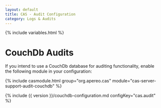 ```yaml
---
layout: default
title: CAS - Audit Configuration
category: Logs & Audits
---
```

{% include variables.html %}

# CouchDb Audits

If you intend to use a CouchDb database for auditing functionality, enable the following module in your configuration:

{% include casmodule.html group="org.apereo.cas" module="cas-server-support-audit-couchdb" %}

{% include {{ version }}/couchdb-configuration.md configKey="cas.audit" %}
